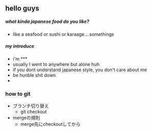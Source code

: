 ## hello guys

##### what kinda japanese food do you like?
 - like a seafood or sushi or karaage....somethings

##### my introduce
 - i'm ***
 - usually I went to anywhere but alone huh
 - if you dont understand japanese style, you don't care about me
 - be hunble shit down
 -  

 ### how to git
 - ブランチ切り替え
   - git checkout <branch>
 - mergeの規則
   -  merge先にcheckoutしてから
   
